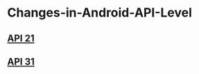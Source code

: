# Changes-in-Android-API-Level

## [API 21](https://github.com/splineage/Changes-in-Android-API-Level/tree/main/API%2021)
## [API 31](https://github.com/splineage/Changes-in-Android-API-Level/tree/main/API%2031)
